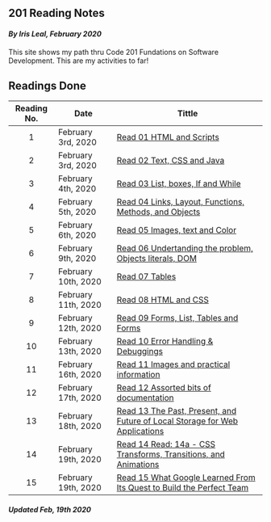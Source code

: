 ## 201 Reading Notes

#### _By Iris Leal, February 2020_


This site shows my path thru Code 201 Fundations on Software Development. This are my activities to far!


## Readings Done

|Reading No.|Date|Tittle|
| :-------: |----|------|
|1| February 3rd, 2020| [Read 01 HTML and Scripts](class-01.md) |
|2| February 3rd, 2020| [Read 02 Text, CSS and Java](class-02.md)|
|3|February 4th, 2020| [Read 03 List, boxes, If and While](class-03.md)|
|4| February 5th, 2020 |[Read 04 Links, Layout, Functions, Methods, and Objects](class-04.md)|
|5|February 6th, 2020 | [Read 05 Images, text and Color](class-05.md) |  
|6|February 9th, 2020 |[Read 06 Undertanding the problem, Objects literals, DOM](class-06.md) |
|7|February 10th, 2020|  [Read 07 Tables ](class-07.md) |
|8|February 11th, 2020|  [Read 08 HTML and CSS ](class-08.md) |
|9|February 12th, 2020|  [Read 09 Forms, List, Tables and Forms ](class-09.md) |
|10|February 13th, 2020| [Read 10 Error Handling & Debuggings ](class-10.md) ||
|11| February 16th, 2020 |  [Read 11 Images and practical information ](class-11.md) |
|12| February 17th, 2020 | [Read 12 Assorted bits of documentation ](class-12.md) |
|13| February 18th, 2020  | [Read 13 The Past, Present, and Future of Local Storage for Web Applications ](class-13.md) |
|14| February 19th, 2020  |   [Read 14 Read: 14a - CSS Transforms, Transitions, and Animations ](class-14.md)  |
|15|February 19th, 2020 | [ Read 15 What Google Learned From Its Quest to Build the Perfect Team](class-15.md)|


##### _Updated Feb, 19th 2020_
